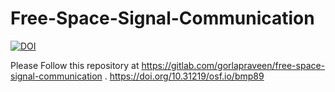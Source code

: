 # Free-Space-Signal-Communication
[![DOI](https://img.shields.io/badge/DOI-10.31219%2Fosf.io%2Fbmp89-green.svg)](https://doi.org/10.31219/osf.io/bmp89)


Please Follow this repository at https://gitlab.com/gorlapraveen/free-space-signal-communication .
https://doi.org/10.31219/osf.io/bmp89
